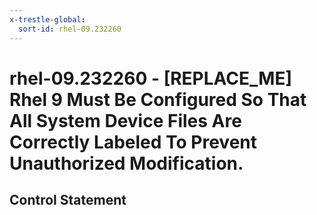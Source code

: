 ```yaml
---
x-trestle-global:
  sort-id: rhel-09.232260
---
```


# rhel-09.232260 - \[REPLACE_ME\] Rhel 9 Must Be Configured So That All System Device Files Are Correctly Labeled To Prevent Unauthorized Modification.

## Control Statement
